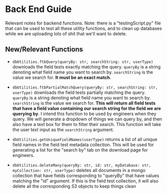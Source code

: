 # Back End Guide

Relevant notes for backend functions. Note: there is a "testingScript.py" file that can be used to test all these utility functions, and to clean up databases while we are uploading lots of shit that we'll want to delete.

## New/Relevant Functions

- `dbUtilities.ftbQuery(queryBy: str, searchString: str, userType)` downloads the field tests exactly matching the query. `queryBy` is a string denoting what field name you want to search by. `searchString` is the value we search for. **It must be an exact match**. 

- `dbUtilities.ftbPartialMatchQuery(queryBy: str, searchString: str, userType)` downloads the field tests partially matching the query. `queryBy` is a string denoting what field name you want to search by. `searchString` is the value we search for. **This will return all field tests that have a field value containing our search string for the field we are querying by**. I intend this function to be used by engineers when they query. We will generate a dropdown of things we can query by, and then also have a text box for them to filter their search. This function will take the user text input as the `searchString` argument.

- `dbUtilities.getUniqueFieldNames(userType)` returns a list of all unique field names in the field test metadata collection. This will be used for generating a list for the "search by" tab on the download page for engineers.

- `dbUtilities.deleteMany(queryBy: str, id: str, myDatabase: str, myCollection: str, userType)` deletes all documents in a mongo collection that have fields corresponding to "queryBy" that have values matching the "id" argument. If this is the field test collection, it will also delete all the corresponding S3 objects to keep things clean
